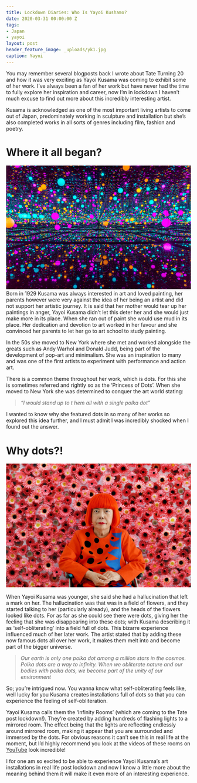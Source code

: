 ```yaml
---
title: Lockdown Diaries: Who Is Yayoi Kushamo?
date: 2020-03-31 00:00:00 Z
tags:
- Japan
- yayoi
layout: post
header_feature_image: _uploads/yk1.jpg
caption: Yayoi
---
```

You may remember several blogposts back I wrote about Tate Turning 20 and how it was very exciting as Yayoi Kusama was coming to exhibit some of her work. I’ve always been a fan of her work but have never had the time to fully explore her inspiration and career, now I’m in lockdown I haven’t much excuse to find out more about this incredibly interesting artist.

Kusama is acknowledged as one of the most important living artists to come out of Japan, predominately working in sculpture and installation but she’s also completed works in all sorts of genres including film, fashion and poetry.

# Where it all began?
[![Yayoi](/_uploads/ky3.jpg)](/_uploads/ky3.jpg)
Born in 1929 Kusama was always interested in art and loved painting, her parents however were very against the idea of her being an artist and did not support her artistic journey. It is said that her mother would tear up her paintings in anger, Yayoi Kusama didn’t let this deter her and she would just make more in its place. When she ran out of paint she would use mud in its place. Her dedication and devotion to art worked in her favour and she convinced her parents to let her go to art school to study painting.

In the 50s she moved to New York where she met and worked alongside the greats such as Andy Warhol and Donald Judd, being part of the development of pop-art and minimalism. She was an inspiration to many and was one of the first artists to experiment with performance and action art.

There is a common theme throughout her work, which is dots. For this she is sometimes referred and rightly so as the ‘Princess of Dots’. When she moved to New York she was determined to conquer the art world stating:

> _“I would stand up to t hem all with a single polka dot”_


I wanted to know why she featured dots in so many of her works so explored this idea further, and I must admit I was incredibly shocked when I found out the answer.

# Why dots?!
[![Yayoi](/_uploads/ky2.jpg)](/_uploads/ky2.jpg)

When Yayoi Kusama was younger, she said she had a hallucination that left a mark on her. The hallucination was that was in a field of flowers, and they started talking to her (particularly already), and the heads of the flowers looked like dots. For as far as she could see there were dots, giving her the feeling that she was disappearing into these dots; with Kusama describing it as ‘self-obliterating’ into a field full of dots. This bizarre experience influenced much of her later work. The artist stated that by adding these now famous dots all over her work, it makes them melt into and become part of the bigger universe.

> _Our earth is only one polka dot among a million stars in the cosmos. Polka dots are a way to infinity. When we obliterate nature and our bodies with polka dots, we become part of the unity of our environment_

So; you’re intrigued now. You wanna know what self-obliterating feels like, well lucky for you Kusama creates installations full of dots so that you can experience the feeling of self-obliteration.

Yayoi Kusama calls them the ‘Infinity Rooms’ (which are coming to the Tate post lockdown!). They’re created by adding hundreds of flashing lights to a mirrored room. The effect being that the lights are reflecting endlessly around mirrored room, making it appear that you are surrounded and immersed by the dots. For obvious reasons it can’t see this in real life at the moment, but I’d highly recommend you look at the videos of these rooms on [YouTube][81bcd55b] look incredible!

  [81bcd55b]: https://www.youtube.com/watch?v=8VwJMw_fLvI "YouTube Yayoi"

I for one am so excited to be able to experience Yayoi Kusama’s art installations in real life post lockdown and now I know a little more about the meaning behind them it will make it even more of an interesting experience.

